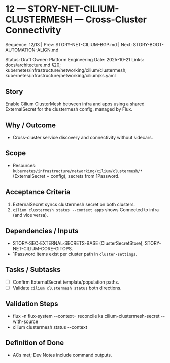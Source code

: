 # 12 — STORY-NET-CILIUM-CLUSTERMESH — Cross-Cluster Connectivity

Sequence: 12/13 | Prev: STORY-NET-CILIUM-BGP.md | Next: STORY-BOOT-AUTOMATION-ALIGN.md

Status: Draft
Owner: Platform Engineering
Date: 2025-10-21
Links: docs/architecture.md §20; kubernetes/infrastructure/networking/cilium/clustermesh; kubernetes/infrastructure/networking/cilium/ks.yaml

## Story
Enable Cilium ClusterMesh between infra and apps using a shared ExternalSecret for the clustermesh config, managed by Flux.

## Why / Outcome
- Cross-cluster service discovery and connectivity without sidecars.

## Scope
- Resources: `kubernetes/infrastructure/networking/cilium/clustermesh/*` (ExternalSecret + config), secrets from 1Password.

## Acceptance Criteria
1) ExternalSecret syncs clustermesh secret on both clusters.
2) `cilium clustermesh status --context apps` shows Connected to infra (and vice versa).

## Dependencies / Inputs
- STORY-SEC-EXTERNAL-SECRETS-BASE (ClusterSecretStore), STORY-NET-CILIUM-CORE-GITOPS.
- 1Password items exist per cluster path in `cluster-settings`.

## Tasks / Subtasks
- [ ] Confirm ExternalSecret template/population paths.
- [ ] Validate `cilium clustermesh status` both directions.

## Validation Steps
- flux -n flux-system --context=<ctx> reconcile ks cilium-clustermesh-secret --with-source
- cilium clustermesh status --context <ctx>

## Definition of Done
- ACs met; Dev Notes include command outputs.
